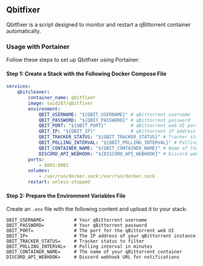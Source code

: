 ## Qbitfixer

Qbitfixer is a script designed to monitor and restart a qBittorrent container automatically.

### Usage with Portainer

Follow these steps to set up Qbitfixer using Portainer:

#### Step 1: Create a Stack with the Following Docker Compose File

```yaml
services:
    qbitcleaner:
        container_name: qbitfixer
        image: said287/qbitfixer
        environment:
            QBIT_USERNAME: "${QBIT_USERNAME}" # qBittorrent username
            QBIT_PASSWORD: "${QBIT_PASSWORD}" # qBittorrent password
            QBIT_PORT: "${QBIT_PORT}"         # qBittorrent web UI port
            QBIT_IP: "${QBIT_IP}"             # qBittorrent IP address
            QBIT_TRACKER_STATUS: "${QBIT_TRACKER_STATUS}" # Tracker status to filter
            QBIT_POLLING_INTERVAL: "${QBIT_POLLING_INTERVAL}" # Polling interval in seconds
            QBIT_CONTAINER_NAME: "${QBIT_CONTAINER_NAME}" # Name of the qBittorrent container
            DISCORD_API_WEBHOOK: "${DISCORD_API_WEBHOOK}" # Discord webhook URL for notifications
        ports:
            - 8001:8001
        volumes:
            - /var/run/docker.sock:/var/run/docker.sock
        restart: unless-stopped
```

#### Step 2: Prepare the Environment Variables File

Create an `.env` file with the following content and upload it to your stack:

```env
QBIT_USERNAME=           # Your qBittorrent username
QBIT_PASSWORD=           # Your qBittorrent password
QBIT_PORT=               # The port for the qBittorrent web UI
QBIT_IP=                 # The IP address of your qBittorrent instance
QBIT_TRACKER_STATUS=     # Tracker status to filter
QBIT_POLLING_INTERVAL=   # Polling interval in minutes
QBIT_CONTAINER_NAME=     # The name of your qBittorrent container
DISCORD_API_WEBHOOK=     # Discord webhook URL for notifications
```